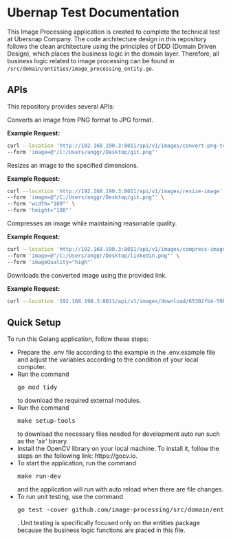 # Ubernap Test Documentation

This Image Processing application is created to complete the technical test at Ubersnap Company. The code architecture design in this repository follows the clean architecture using the principles of DDD (Domain Driven Design), which places the business logic in the domain layer. Therefore, all business logic related to image processing can be found in `/src/domain/entities/image_processing_entity.go`.

## APIs

This repository provides several APIs:

Converts an image from PNG format to JPG format.

**Example Request:**
```bash
curl --location 'http://192.168.190.3:8011/api/v1/images/convert-png-to-jpg' \
--form 'image=@"/C:/Users/anggr/Desktop/git.png"'
```

Resizes an image to the specified dimensions.

**Example Request:**
```bash
curl --location 'http://192.168.190.3:8011/api/v1/images/resize-image' \
--form 'image=@"/C:/Users/anggr/Desktop/git.png"' \
--form 'width="100"' \
--form 'height="100"'
```

Compresses an image while maintaining reasonable quality.

**Example Request:**
```bash
curl --location 'http://192.168.190.3:8011/api/v1/images/compress-image' \
--form 'image=@"/C:/Users/anggr/Desktop/linkedin.png"' \
--form 'imageQuality="high"'
```

Downloads the converted image using the provided link.

**Example Request:**
```bash
curl --location '192.168.190.3:8011/api/v1/images/download/65302fb4-59bf-4762-8e41-5cb6116a.jpg'
```

## Quick Setup
To run this Golang application, follow these steps:<br>
<ul>
<li>Prepare the .env file according to the example in the .env.example file and adjust the variables according to the condition of your local computer.</li>
<li>Run the command <pre>go mod tidy</pre> to download the required external modules.</li>
<li>Run the command <pre>make setup-tools</pre> to download the necessary files needed for development auto run such as the 'air' binary.</li>
<li>Install the OpenCV library on your local machine. To install it, follow the steps on the following link: https://gocv.io.</li>
<li>To start the application, run the command <pre>make run-dev</pre> and the application will run with auto reload when there are file changes.</li>
<li>To run unit testing, use the command <pre>go test -cover github.com/image-processing/src/domain/entities</pre>. Unit testing is specifically focused only on the entities package because the business logic functions are placed in this file.</li>
</ul>